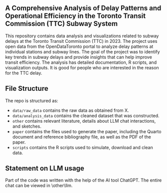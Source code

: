 ## A Comprehensive Analysis of Delay Patterns and Operational Efficiency in the Toronto Transit Commission (TTC) Subway System

This repository contains data analysis and visualizations related to subway delays at the Toronto Transit Commission (TTC) in 2023. 
The project uses open data from the OpenDataToronto portal to analyze delay patterns at individual stations and subway lines. 
The goal of the project was to identify key trends in subway delays and provide insights that can help improve transit efficiency. 
The analysis has detailed documentation, R scripts, and visualization outputs. It is good for people who are interested in the reason for the TTC delay.

## File Structure

The repo is structured as:

-   `data/raw_data` contains the raw data as obtained from X.
-   `data/analysis_data` contains the cleaned dataset that was constructed.
-   `other` contains relevant literature, details about LLM chat interactions, and sketches.
-   `paper` contains the files used to generate the paper, including the Quarto document and reference bibliography file, as well as the PDF of the paper. 
-   `scripts` contains the R scripts used to simulate, download and clean data.


## Statement on LLM usage

Part of the code was written with the help of the AI tool ChatGPT. The entire chat can be viewed in \other\llm.
